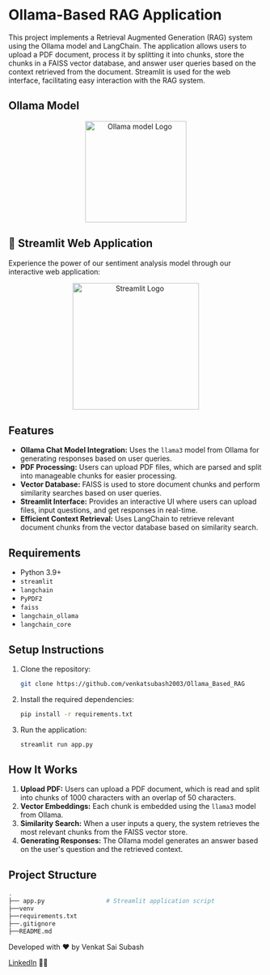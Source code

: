 # Ollama-Based RAG Application

This project implements a Retrieval Augmented Generation (RAG) system using the Ollama model and LangChain. The application allows users to upload a PDF document, process it by splitting it into chunks, store the chunks in a FAISS vector database, and answer user queries based on the context retrieved from the document. Streamlit is used for the web interface, facilitating easy interaction with the RAG system.

## Ollama Model
<p align="center">
  <img src="https://ollama.com/public/assets/c889cc0d-cb83-4c46-a98e-0d0e273151b9/42f6b28d-9117-48cd-ac0d-44baaf5c178e.png" width="200" alt="Ollama model Logo">
</p>

## 🚀 Streamlit Web Application

Experience the power of our sentiment analysis model through our interactive web application:

<p align="center">
  <a href="https://amazon-alexa-sentiment-analysis-dfh55obrkh83nwut9kyfhn.streamlit.app/">
    <img src="https://streamlit.io/images/brand/streamlit-logo-secondary-colormark-darktext.png" width="250" alt="Streamlit Logo">
  </a>
</p>



## Features

- **Ollama Chat Model Integration:** Uses the `llama3` model from Ollama for generating responses based on user queries.
- **PDF Processing:** Users can upload PDF files, which are parsed and split into manageable chunks for easier processing.
- **Vector Database:** FAISS is used to store document chunks and perform similarity searches based on user queries.
- **Streamlit Interface:** Provides an interactive UI where users can upload files, input questions, and get responses in real-time.
- **Efficient Context Retrieval:** Uses LangChain to retrieve relevant document chunks from the vector database based on similarity search.

## Requirements

- Python 3.9+
- `streamlit`
- `langchain`
- `PyPDF2`
- `faiss`
- `langchain_ollama`
- `langchain_core`

## Setup Instructions

1. Clone the repository:

    ```bash
    git clone https://github.com/venkatsubash2003/Ollama_Based_RAG
    ```

2. Install the required dependencies:

    ```bash
    pip install -r requirements.txt
    ```

3. Run the application:

    ```bash
    streamlit run app.py
    ```

## How It Works

1. **Upload PDF:** Users can upload a PDF document, which is read and split into chunks of 1000 characters with an overlap of 50 characters.
2. **Vector Embeddings:** Each chunk is embedded using the `llama3` model from Ollama.
3. **Similarity Search:** When a user inputs a query, the system retrieves the most relevant chunks from the FAISS vector store.
4. **Generating Responses:** The Ollama model generates an answer based on the user's question and the retrieved context.

## Project Structure

```bash
.
├── app.py                 # Streamlit application script
├──venv
├──requirements.txt
├──.gitignore
├──README.md
```

Developed with ❤️ by Venkat Sai Subash

[LinkedIn](https://www.linkedin.com/in/venkat-sai-subash-panchakarla-b166ba23a/) 👨‍💼


